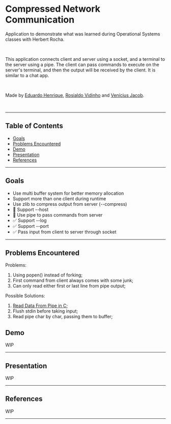 # Compressed Network Communication

Application to demonstrate what was learned during Operational Systems classes with Herbert Rocha.

</br>

This application connects client and server using a socket, and a terminal to the server using a pipe. The client can pass commands to execute on the server's terminal, and then the output will be received by the client. It is similar to a chat app.

</br>

Made by [Eduardo Henrique](https://github.com/ed-henrique), [Rosialdo Vidinho](https://github.com/Rosialdo) and [Venícius Jacob](https://github.com/veniciusjacob).

</br>

---

## Table of Contents

- [Goals](#goals)
- [Problems Encountered](#problems-encountered)
- [Demo](#demo)
- [Presentation](#presentation)
- [References](#references)

---

## Goals

- Use multi buffer system for better memory allocation
- Support more than one client during runtime
- Use zlib to compress output from server (--compress)
- 🚧 Support --host
- 🚧 Use pipe to pass commands from server
- ✅ Support --log
- ✅ Support --port
- ✅ Pass input from client to server through socket

---

## Problems Encountered

Problems:

1. Using popen() instead of forking;
2. First command from client always comes with some junk;
3. Can only read either first or last line from pipe output;

Possible Solutions:

1. [Read Data From Pipe in C](https://zditect.com/guide/c/pipe-in-c.html);
2. Flush stdin before taking input;
3. Read pipe char by char, passing them to buffer;

## Demo

WIP

---

## Presentation

WIP

---

## References

WIP

---